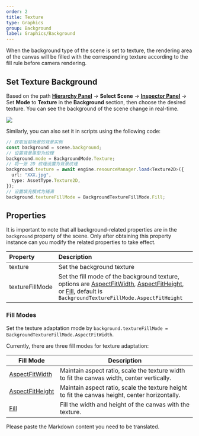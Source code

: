```yaml
---
order: 2
title: Texture
type: Graphics
group: Background
label: Graphics/Background
---
```


When the background type of the scene is set to texture, the rendering area of the canvas will be filled with the corresponding texture according to the fill rule before camera rendering.

## Set Texture Background

Based on the path **[Hierarchy Panel](/en/docs/interface/hierarchy)** -> **Select Scene** -> **[Inspector Panel](/en/docs/interface/inspector)** -> Set **Mode** to **Texture** in the **Background** section, then choose the desired texture. You can see the background of the scene change in real-time.

![](https://gw.alipayobjects.com/zos/OasisHub/2673b2a2-a87b-4707-b3fc-9af334231298/2024-07-18%25252017.50.16.gif)

Similarly, you can also set it in scripts using the following code:

```typescript
// 获取当前场景的背景实例
const background = scene.background;
// 设置背景类型为纹理
background.mode = BackgroundMode.Texture;
// 将一张 2D 纹理设置为背景纹理
background.texture = await engine.resourceManager.load<Texture2D>({
  url: "XXX.jpg",
  type: AssetType.Texture2D,
});
// 设置填充模式为铺满
background.textureFillMode = BackgroundTextureFillMode.Fill;
```

## Properties

It is important to note that all background-related properties are in the `background` property of the scene. Only after obtaining this property instance can you modify the related properties to take effect.

| Property         | Description                                                                                                                                                                                                                                                                           |
| :--------------- | :------------------------------------------------------------------------------------------------------------------------------------------------------------------------------------------------------------------------------------------------------------------------------------- |
| texture          | Set the background texture                                                                                                                                                                                                                                                            |
| textureFillMode  | Set the fill mode of the background texture, options are [AspectFitWidth](/apis/core/#BackgroundTextureFillMode-AspectFitWidth), [AspectFitHeight](/apis/core/#BackgroundTextureFillMode-AspectFitHeight), or [Fill](/apis/core/#BackgroundTextureFillMode-Fill), default is `BackgroundTextureFillMode.AspectFitHeight` |

### Fill Modes

Set the texture adaptation mode by `background.textureFillMode = BackgroundTextureFillMode.AspectFitWidth`.

Currently, there are three fill modes for texture adaptation:

| Fill Mode                                                                | Description                                           |
| ------------------------------------------------------------------------ | ----------------------------------------------------- |
| [AspectFitWidth](/apis/core/#BackgroundTextureFillMode-AspectFitWidth)    | Maintain aspect ratio, scale the texture width to fit the canvas width, center vertically. |
| [AspectFitHeight](/apis/core/#BackgroundTextureFillMode-AspectFitHeight)  | Maintain aspect ratio, scale the texture height to fit the canvas height, center horizontally. |
| [Fill](/apis/core/#BackgroundTextureFillMode-Fill)                        | Fill the width and height of the canvas with the texture. |

Please paste the Markdown content you need to be translated.

